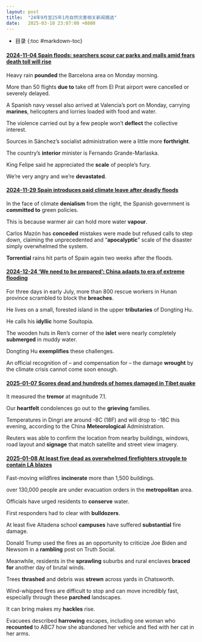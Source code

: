 ```yaml
---
layout: post
title:  "24年9月至25年1月自然灾害相关新闻摘选"
date:   2025-03-10 23:07:00 +0800
---
```


* 目录
{:toc #markdown-toc}

#### [2024-11-04 Spain floods: searchers scour car parks and malls amid fears death toll will rise](https://www.theguardian.com/world/2024/nov/04/spain-floods-military-unit-searches-car-parks-and-malls-amid-fears-death-toll-will-rise)

Heavy rain **pounded** the Barcelona area on Monday morning.

More than 50 flights **due to** take off from El Prat airport were cancelled or severely delayed.

A Spanish navy vessel also arrived at Valencia’s port on Monday, carrying **marines**, helicopters and lorries loaded with food and water.

The violence carried out by a few people won’t **deflect** the collective interest.

Sources in Sánchez’s socialist administration were a little more **forthright**.

The country’s **interior** minister is Fernando Grande-Marlaska.

King Felipe said he appreciated the **scale** of people’s fury.

We’re very angry and we’re **devastated**.

#### [2024-11-29 Spain introduces paid climate leave after deadly floods](https://www.theguardian.com/world/2024/nov/29/spain-paid-climate-leave-floods)

In the face of climate **denialism** from the right, the Spanish government is **committed to** green policies.

This is because warmer air can hold more water **vapour**.

Carlos Mazón has **conceded** mistakes were made but refused calls to step down, claiming the unprecedented and “**apocalyptic**” scale of the disaster simply overwhelmed the system.

**Torrential** rains hit parts of Spain again two weeks after the floods.

#### [2024-12-24 ‘We need to be prepared’: China adapts to era of extreme flooding](https://www.theguardian.com/world/2024/dec/24/we-need-to-be-prepared-china-adapts-to-era-of-extreme-flooding)

For three days in early July, more than 800 rescue workers in Hunan province scrambled to block the **breaches**.

He lives on a small, forested island in the upper **tributaries** of Dongting Hu.

He calls his **idyllic** home Soultopia.

The wooden huts in Ren’s corner of the **islet** were nearly completely **submerged** in muddy water.

Dongting Hu **exemplifies** these challenges.

An official recognition of – and compensation for – the damage **wrought** by the climate crisis cannot come soon enough.

#### [2025-01-07 Scores dead and hundreds of homes damaged in Tibet quake](https://www.theguardian.com/world/2025/jan/07/tibet-earthquake-holy-city-of-shigatse-nepal-magnitude-quake)

It measured the **tremor** at magnitude 7.1.

Our **heartfelt** condolences go out to the **grieving** families.

Temperatures in Dingri are around -8C (18F) and will drop to -18C this evening, according to the China **Meteorological** Administration.

Reuters was able to confirm the location from nearby buildings, windows, road layout and **signage** that match satellite and street view imagery.

#### [2025-01-08 At least five dead as overwhelmed firefighters struggle to contain LA blazes](https://www.theguardian.com/us-news/2025/jan/08/more-la-residents-flee-wildfires-amid-warning-of-stronger-winds-in-morning)

Fast-moving wildfires **incinerate** more than 1,500 buildings.

over 130,000 people are under evacuation orders in the **metropolitan** area.

Officials have urged residents to **conserve** water.

First responders had to clear with **bulldozers**.

At least five Altadena school **campuses** have suffered **substantial** fire damage.

Donald Trump used the fires as an opportunity to criticize Joe Biden and Newsom in a **rambling** post on Truth Social.

Meanwhile, residents in the **sprawling** suburbs and rural enclaves **braced for** another day of brutal winds.

Trees **thrashed** and debris was **strewn** across yards in Chatsworth.

Wind-whipped fires are difficult to stop and can move incredibly fast, especially through these **parched** landscapes.

It can bring makes my **hackles** rise.

Evacuees described **harrowing** escapes, including one woman who **recounted** to ABC7 how she abandoned her vehicle and fled with her cat in her arms.
